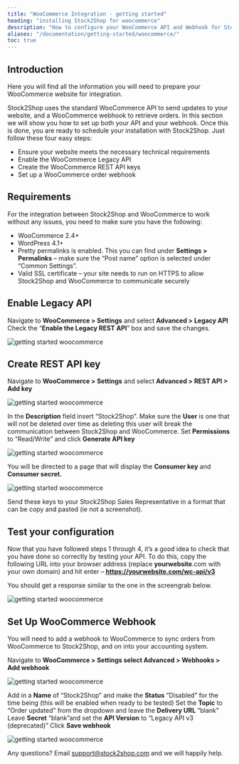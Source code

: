 ```yaml
---
title: "WooCommerce Integration - getting started"
heading: "installing Stock2Shop for woocommerce"
description: "How to configure your WooCommerce API and Webhook for Stock2Shop to sync product data and orders. Step-by-step instructions explaining how to grant API access to Stock2Shop so that we can integrate WooCommerce for you."
aliases: "/documentation/getting-started/woocommerce/"
toc: true
---
```


## Introduction

Here you will find all the information you will need to prepare your WooCommerce website for integration.

Stock2Shop uses the standard WooCommerce API to send updates to your website, and a WooCommerce webhook to retrieve orders. In this section we will show you how to set up both your API and your webhook. Once this is done, you are ready to schedule your installation with Stock2Shop. Just follow these four easy steps:

*   Ensure your website meets the necessary technical requirements
*   Enable the WooCommerce Legacy API
*   Create the WooCommerce REST API keys
*   Set up a WooCommerce order webhook

## Requirements

For the integration between Stock2Shop and WooCommerce to work without any issues, you need to make sure you have the following:

*   WooCommerce 2.4+
*   WordPress 4.1+
*   Pretty permalinks is enabled. This you can find under **Settings > Permalinks** – make sure the “Post name” option is selected under “Common Settings”.
*   Valid SSL certificate – your site needs to run on HTTPS to allow Stock2Shop and WooCommerce to communicate securely

## Enable Legacy API

Navigate to **WooCommerce > Settings** and select **Advanced > Legacy API** Check the “**Enable the Legacy REST API**” box and save the changes.

![getting started woocommerce](/uploads/getting-started-woocommerce-1.png)  

## Create REST API key

Navigate to **WooCommerce > Settings** and select **Advanced > REST API > Add key**  

![getting started woocommerce](/uploads/getting-started-woocommerce-2.png)

In the **Description** field insert “Stock2Shop”. Make sure the **User** is one that will not be deleted over time as deleting this user will break the communication between Stock2Shop and WooCommerce. Set **Permissions** to “Read/Write” and click **Generate API key**

![getting started woocommerce](/uploads/getting-started-woocommerce-3.png)

You will be directed to a page that will display the **Consumer key** and **Consumer secret.**

![getting started woocommerce](/uploads/getting-started-woocommerce-4.png)

Send these keys to your Stock2Shop Sales Representative in a format that can be copy and pasted (ie not a screenshot).

## Test your configuration

Now that you have followed steps 1 through 4, it’s a good idea to check that you have done so correctly by testing your API. To do this, copy the following URL into your browser address (replace **yourwebsite**.com with your own domain) and hit enter – **https://yourwebsite.com/wc-api/v3**

You should get a response similar to the one in the screengrab below.

![getting started woocommerce](/uploads/getting-started-woocommerce-5.png)  

## Set Up WooCommerce Webhook

You will need to add a webhook to WooCommerce to sync orders from WooCommerce to Stock2Shop, and on into your accounting system.

Navigate to **WooCommerce > Settings select Advanced > Webhooks > Add webhook**

![getting started woocommerce](/uploads/getting-started-woocommerce-6.png)

Add in a **Name** of “Stock2Shop” and make the **Status** “Disabled” for the time being (this will be enabled when ready to be tested) Set the **Topic** to “Order updated” from the dropdown and leave the **Delivery URL** “blank” Leave **Secret** “blank”and set the **API Version** to “Legacy API v3 (deprecated)” Click **Save webhook**

![getting started woocommerce](/uploads/getting-started-woocommerce-7.png)
  
Any questions? Email [support@stock2shop.com](mailto:support@stock2shop.com) and we will happily help.
